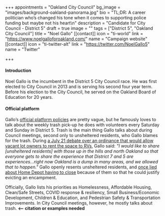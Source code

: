 +++
appointments = "Oakland City Council"
bg_image = "images/background-oakland-panorama.jpg"
bio = "TL;DR: A career politician who’s changed his tone when it comes to supporting police funding but maybe not his heart\n"
description = "Candidate for City Council - District 5"
draft = true
image = ""
tags = ["District 5", "Oakland City Council"]
title = "Noel Gallo"
[[contact]]
icon = "ti-world"
link = "https://www.noelgalloforoakland.com/"
name = "Campaign website"
[[contact]]
icon = "ti-twitter-alt"
link = "https://twitter.com/NoelGallo5"
name = "Twitter"

+++
#### Introduction

Noel Gallo is the incumbent in the District 5 City Council race. He was first elected to City Council in 2013 and is serving his second four year term. Before his election to the City Council, he served on the Oakland Board of Education for 20 years.

#### Official platform

Gallo’s [official platform policies](https://www.noelgalloforoakland.com/priorities) are pretty vague, but he famously loves to talk about the weekly trash pick-up he does with volunteers every Saturday and Sunday in District 5. Trash is the main thing Gallo talks about during Council meetings, second only to unsheltered residents, who Gallo blames for the trash. During [a July 21 debate over an ordinance that would allow vacant lot owners to rent the space to RVs](https://twitter.com/DarwinBondGraha/status/1285742647080914944), Gallo said: _"I would like to share \[unsheltered residents\] with those up in the hills and north Oakland so that everyone gets to share the experience that District 7 and 5 are experiences...right now Oakland is a dump in many areas, and we allowed that to happen."_ Gallo openly resents unsheltered residents, and [once lied about Home Depot having to close](https://twitter.com/hyphy_republic/status/1120710552387325952?s=20) because of them so that he could justify evicting an encampment.

Officially, Gallo lists his priorities as Homelessness, Affordable Housing, Clean/Safe Streets, COVID response & resiliency, Small Business/Economic Development, Children & Education, and Pedestrian Safety & Transportation Improvements. In City Council meetings, however, he mostly talks about trash. **<-- citation or examples needed**
